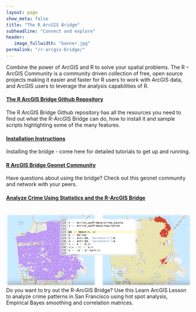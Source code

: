 ```yaml
---
layout: page
show_meta: false
title: "The R ArcGIS Bridge"
subheadline: "Connect and explore"
header:
   image_fullwidth: "banner.jpg"
permalink: "/r-arcgis-bridge/"
---
```



Combine the power of ArcGIS and R to solve your spatial problems. The R – ArcGIS Community is a community driven collection of free, open source projects making it easier and faster for R users to work with ArcGIS data, and ArcGIS users to leverage the analysis capabilities of R.

#### [The R ArcGIS Bridge Github Repository](https://r-arcgis.github.io/)
The R ArcGIS Bridge Github repository has all the resources you need to find out what the R-ArcGIS Bridge can do, how to install it and sample scripts highlighting some of the many features.

#### [Installation Instructions](https://github.com/R-ArcGIS/r-bridge-install)
Installing the bridge - come here for detailed tutorials to get up and running.

#### [R ArcGIS Bridge Geonet Community](https://community.esri.com/groups/rstats)
Have questions about using the bridge? Check out this geonet community and network with your peers.

#### [Analyze Crime Using Statistics and the R-ArcGIS Bridge](https://learn.arcgis.com/en/projects/analyze-crime-using-statistics-and-the-r-arcgis-bridge/)
<br>
<img src="/images/R_Learn_med_v2.png" alt="hi" class="inline"/>
Do you want to try out the R-ArcGIS Bridge? Use this Learn ArcGIS Lesson to analyze crime patterns in San Francisco using hot spot analysis, Empirical Bayes smoothing and correlation matrices.



